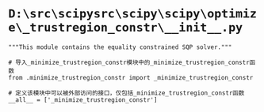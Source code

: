 # `D:\src\scipysrc\scipy\scipy\optimize\_trustregion_constr\__init__.py`

```
"""This module contains the equality constrained SQP solver."""

# 导入_minimize_trustregion_constr模块中的_minimize_trustregion_constr函数
from .minimize_trustregion_constr import _minimize_trustregion_constr

# 定义该模块中可以被外部访问的接口，仅包括_minimize_trustregion_constr函数
__all__ = ['_minimize_trustregion_constr']
```